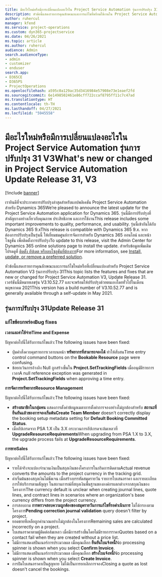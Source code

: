 ```yaml
---
title: มีอะไรใหม่หรือมีการเปลี่ยนแปลงอะไรใน Project Service Automation รุ่นการปรับปรุง 31 V3
description: หัวข้อนี้แสดงรายการคุณลักษณะและการแก้ไขที่พร้อมใช้งานใน Project Service Automation รุ่นการปรับปรุง 31 V3
author: ruhercul
manager: kfend
ms.service: project-operations
ms.custom: dyn365-projectservice
ms.date: 04/26/2021
ms.topic: article
ms.author: ruhercul
audience: Admin
search.audienceType:
- admin
- customizer
- enduser
search.app:
- D365CE
- D365PS
- ProjectOperations
ms.openlocfilehash: a595c0a129ac35d3416984e57908e73e1eaef2fd
ms.sourcegitcommit: 6e1498502461e86cff722ccaf8795ff11c7c47ad
ms.translationtype: HT
ms.contentlocale: th-TH
ms.lasthandoff: 04/27/2021
ms.locfileid: "5945558"
---
```

# <a name="whats-new-or-changed-in-project-service-automation-update-release-31-v3"></a><span data-ttu-id="73499-103">มีอะไรใหม่หรือมีการเปลี่ยนแปลงอะไรใน Project Service Automation รุ่นการปรับปรุง 31 V3</span><span class="sxs-lookup"><span data-stu-id="73499-103">What's new or changed in Project Service Automation Update Release 31, V3</span></span>

[!include [banner](../includes/psa-now-project-operations.md)]

<span data-ttu-id="73499-104">เรายินดีที่จะประกาศการปรับปรุงล่าสุดสำหรับแอปพลิเคชัน Project Service Automation สำหรับ Dynamics 365</span><span class="sxs-lookup"><span data-stu-id="73499-104">We’re pleased to announce the latest update for the Project Service Automation application for Dynamics 365.</span></span> <span data-ttu-id="73499-105">รุ่นนี้มีการปรับปรุงที่สำคัญบางอย่างเกี่ยวกับคุณภาพ ประสิทธิภาพ และการใช้งาน</span><span class="sxs-lookup"><span data-stu-id="73499-105">This release includes some important improvements to quality, performance, and usability.</span></span> <span data-ttu-id="73499-106">รุ่นนี้เข้ากันได้กับ Dynamics 365 9.x</span><span class="sxs-lookup"><span data-stu-id="73499-106">This release is compatible with Dynamics 365 9.x.</span></span> <span data-ttu-id="73499-107">หากต้องการปรับปรุงเป็นรุ่นนี้ ให้เยี่ยมชมศูนย์การจัดการสำหรับ Dynamics 365 ออนไลน์ และหน้าโซลูชัน เพื่อติดตั้งการปรับปรุง</span><span class="sxs-lookup"><span data-stu-id="73499-107">To update to this release, visit the Admin Center for Dynamics 365 online solutions page to install the update.</span></span> <span data-ttu-id="73499-108">สำหรับข้อมูลเพิ่มเติม โปรดดูที่ [ติดตั้ง อัปเดต หรือลบโซลูชันที่ต้องการ](/power-platform/admin/install-remove-preferred-solution)</span><span class="sxs-lookup"><span data-stu-id="73499-108">For more information, see [Install, update, or remove a preferred solution](/power-platform/admin/install-remove-preferred-solution).</span></span>

<span data-ttu-id="73499-109">หัวข้อนี้แสดงรายการคุณลักษณะและการแก้ไขใหม่หรือที่เปลี่ยนแปลงสำหรับ Project Service Automation V3 รุ่นการปรับปรุง 31</span><span class="sxs-lookup"><span data-stu-id="73499-109">This topic lists the features and fixes that are new or changed for Project Service Automation V3, Update Release 31.</span></span> <span data-ttu-id="73499-110">เวอร์ชันนี้มีหมายเลขรุ่น V3.10.52.77 และจะพร้อมให้ปรับปรุงด้วยตนเองโดยทั่วไปในเดือนพฤษภาคม 2021</span><span class="sxs-lookup"><span data-stu-id="73499-110">This version has a build number of V3.10.52.77 and is generally available through a self-update in May 2021.</span></span>

## <a name="update-release-31"></a><span data-ttu-id="73499-111">รุ่นการปรับปรุง 31</span><span class="sxs-lookup"><span data-stu-id="73499-111">Update Release 31</span></span>

### <a name="bug-fixes"></a><span data-ttu-id="73499-112">แก้ไขข้อบกพร่อง</span><span class="sxs-lookup"><span data-stu-id="73499-112">Bug fixes</span></span>

<span data-ttu-id="73499-113">**เวลาและค่าใช้จ่าย**</span><span class="sxs-lookup"><span data-stu-id="73499-113">**Time and Expense**</span></span>

<span data-ttu-id="73499-114">ปัญหาต่อไปนี้ได้รับการแก้ไขแล้ว:</span><span class="sxs-lookup"><span data-stu-id="73499-114">The following issues have been fixed:</span></span>

- <span data-ttu-id="73499-115">ปุ่มคำสั่งควบคุมรายการเวลาบนหน้า **ทรัพยากรที่สามารถจองได้** ทำให้สับสน</span><span class="sxs-lookup"><span data-stu-id="73499-115">Time entry control command buttons on the **Bookable Resource** page were confusing.</span></span>
- <span data-ttu-id="73499-116">ข้อยกเว้นการอ้างอิง Null ถูกสร้างขึ้นใน **Project.SetTrackingFields** เมื่ออนุมัติรายการเวลา</span><span class="sxs-lookup"><span data-stu-id="73499-116">A null reference exception was generated in **Project.SetTrackingFields** when approving a time entry.</span></span>

<span data-ttu-id="73499-117">**การจัดการทรัพยากร**</span><span class="sxs-lookup"><span data-stu-id="73499-117">**Resource Management**</span></span>

<span data-ttu-id="73499-118">ปัญหาต่อไปนี้ได้รับการแก้ไขแล้ว:</span><span class="sxs-lookup"><span data-stu-id="73499-118">The following issues have been fixed:</span></span>

- <span data-ttu-id="73499-119">**สร้างสมาชิกในกลุ่มคน** แสดงการตั้งค่าข้อมูลเมตาการตั้งค่าการจองอย่างไม่ถูกต้องสำหรับ **สถานะที่ยืนยันแล้วของการจองเริ่มต้น**</span><span class="sxs-lookup"><span data-stu-id="73499-119">**Create Team Member** doesn't correctly display the booking setup metadata setting for **Default Booking Committed Status**.</span></span>
- <span data-ttu-id="73499-120">เมื่ออัปเกรดจาก PSA 1.X เป็น 3.X กระบวนการอัปเกรดจะล้มเหลวที่ **UpgradeResourceRequirements**</span><span class="sxs-lookup"><span data-stu-id="73499-120">When upgrading from PSA 1.X to 3.X, the upgrade process fails at **UpgradeResourceRequirements**.</span></span>


<span data-ttu-id="73499-121">**การขาย**</span><span class="sxs-lookup"><span data-stu-id="73499-121">**Sales**</span></span>

<span data-ttu-id="73499-122">ปัญหาต่อไปนี้ได้รับการแก้ไขแล้ว:</span><span class="sxs-lookup"><span data-stu-id="73499-122">The following issues have been fixed:</span></span>

- <span data-ttu-id="73499-123">รายได้จริงจะแปลงจำนวนเงินเป็นสกุลเงินของโครงการในกริดการติดตาม</span><span class="sxs-lookup"><span data-stu-id="73499-123">Actual revenue converts the amounts to the project currency in the tracking grid.</span></span>
- <span data-ttu-id="73499-124">ค่าเริ่มต้นของสกุลเงินไม่ชัดเจน เมื่อสร้างบรรทัดสมุดรายวัน รายการใบเสนอราคา และรายละเอียดการให้บริการตามสัญญา ในสถานการณ์ที่สกุลเงินพื้นฐานขององค์กรแตกต่างจากสกุลเงินของโครงการ</span><span class="sxs-lookup"><span data-stu-id="73499-124">The currency default is unclear when creating journal lines, quote lines, and contract lines in scenarios where an organization's base currency differs from the project currency.</span></span>
- <span data-ttu-id="73499-125">การสอบถาม **การตรวจสอบความถูกต้องของสมุดรายวันการแก้ไขที่รอดำเนินการ** ไม่ได้กรองตามโครงการ</span><span class="sxs-lookup"><span data-stu-id="73499-125">**Pending correction journal validation** query doesn't filter by project.</span></span>
- <span data-ttu-id="73499-126">ยอดขายที่เหลือถูกคำนวณอย่างไม่ถูกต้องในโครงการ</span><span class="sxs-lookup"><span data-stu-id="73499-126">Remaining sales are calculated incorrectly on a project.</span></span>
- <span data-ttu-id="73499-127">ใบเสนอราคาตามผู้ติดต่อล้มเหลว เมื่อมีการสร้างขึ้นโดยไม่มีรายการราคา</span><span class="sxs-lookup"><span data-stu-id="73499-127">Quotes based on a contact fail when they are created without a price list.</span></span>
- <span data-ttu-id="73499-128">ไม่มีการแสดงสปินเนอร์การประมวลผล เมื่อคุณเลือก **ยืนยันใบแจ้งหนี้**</span><span class="sxs-lookup"><span data-stu-id="73499-128">No processing spinner is shown when you select **Confirm Invoice**.</span></span>
- <span data-ttu-id="73499-129">ไม่มีการแสดงสปินเนอร์การประมวลผล เมื่อคุณเลือก **สร้างใบแจ้งหนี้**</span><span class="sxs-lookup"><span data-stu-id="73499-129">No processing spinner is shown when you select **Create Invoice**.</span></span>
- <span data-ttu-id="73499-130">การปิดใบเสนอราคาเป็นสูญหาย ไม่ได้เป็นการยกเลิกการจอง</span><span class="sxs-lookup"><span data-stu-id="73499-130">Closing a quote as lost doesn't cancel the bookings.</span></span>







